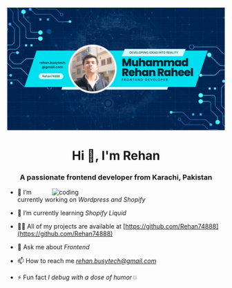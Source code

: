 ![logo](https://github.com/Rehan74888/Rehan74888/blob/main/Blue%20Modern%20Photo%20Technology%20YouTube%20Banner.png)
<h1 align="center">Hi 👋, I'm Rehan</h1>
<h3 align="center">A passionate frontend developer from Karachi, Pakistan</h3>

<img align="right" src="https://user-images.githubusercontent.com/55389276/140866485-8fb1c876-9a8f-4d6a-98dc-08c4981eaf70.gif" alt="coding" width="400">



- 🔭 I’m currently working on *Wordpress and Shopify*

- 🌱 I’m currently learning *Shopify Liquid*

- 👨‍💻 All of my projects are available at [https://github.com/Rehan74888](https://github.com/Rehan74888)

- 💬 Ask me about *Frontend*

- 📫 How to reach me *rehan.busytech@gmail.com*

- ⚡ Fun fact *I debug with a dose of humor💥*
